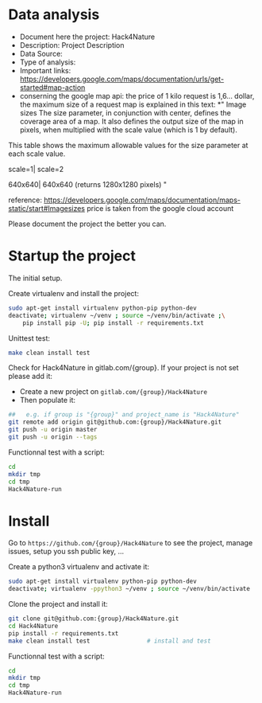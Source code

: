 # Data analysis
- Document here the project: Hack4Nature
- Description: Project Description
- Data Source:
- Type of analysis:
- Important links: https://developers.google.com/maps/documentation/urls/get-started#map-action
- conserning the google map api: the price of 1 kilo request is 1,6... dollar, the maximum size of a request map is explained in this text:
*" Image sizes
The size parameter, in conjunction with center, defines the coverage area of a map. It also defines the output size of the map in pixels, when multiplied with the scale value (which is 1 by default).

This table shows the maximum allowable values for the size parameter at each scale value.

scale=1|	scale=2

640x640|	640x640 (returns 1280x1280 pixels)
"

reference: https://developers.google.com/maps/documentation/maps-static/start#Imagesizes
price is taken from the google cloud account


Please document the project the better you can.

# Startup the project

The initial setup.

Create virtualenv and install the project:
```bash
sudo apt-get install virtualenv python-pip python-dev
deactivate; virtualenv ~/venv ; source ~/venv/bin/activate ;\
    pip install pip -U; pip install -r requirements.txt
```

Unittest test:
```bash
make clean install test
```

Check for Hack4Nature in gitlab.com/{group}.
If your project is not set please add it:

- Create a new project on `gitlab.com/{group}/Hack4Nature`
- Then populate it:

```bash
##   e.g. if group is "{group}" and project_name is "Hack4Nature"
git remote add origin git@github.com:{group}/Hack4Nature.git
git push -u origin master
git push -u origin --tags
```

Functionnal test with a script:

```bash
cd
mkdir tmp
cd tmp
Hack4Nature-run
```

# Install

Go to `https://github.com/{group}/Hack4Nature` to see the project, manage issues,
setup you ssh public key, ...

Create a python3 virtualenv and activate it:

```bash
sudo apt-get install virtualenv python-pip python-dev
deactivate; virtualenv -ppython3 ~/venv ; source ~/venv/bin/activate
```

Clone the project and install it:

```bash
git clone git@github.com:{group}/Hack4Nature.git
cd Hack4Nature
pip install -r requirements.txt
make clean install test                # install and test
```
Functionnal test with a script:

```bash
cd
mkdir tmp
cd tmp
Hack4Nature-run
```
